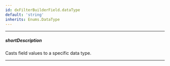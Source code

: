 ```yaml
---
id: dxFilterBuilderField.dataType
default: 'string'
inherits: Enums.DataType
---
```

---
##### shortDescription
Casts field values to a specific data type.

---
<!-- Description goes here -->